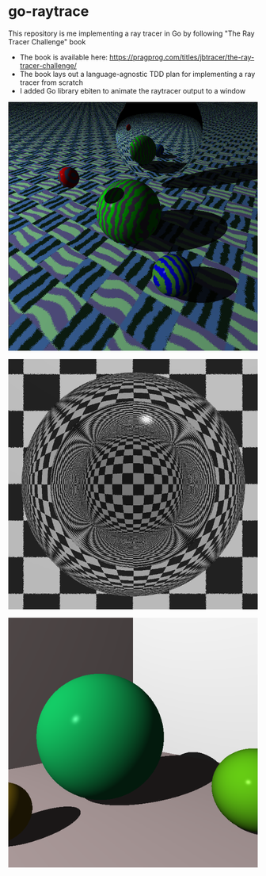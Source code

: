 # go-raytrace 

This repository is me implementing a ray tracer in Go by following "The Ray Tracer Challenge" book
* The book is available here: https://pragprog.com/titles/jbtracer/the-ray-tracer-challenge/
* The book lays out a language-agnostic TDD plan for implementing a ray tracer from scratch
* I added Go library ebiten to animate the raytracer output to a window


![Chapter 11 example](renders/spheres_mirror.png?raw=true "chapter 11 example")


![Chapter 11 example](renders/hollow_glass_sphere.png?raw=true "chapter 11 example")


![Chapter 4 example](renders/shapes.png?raw=true "chapter 4 example")


